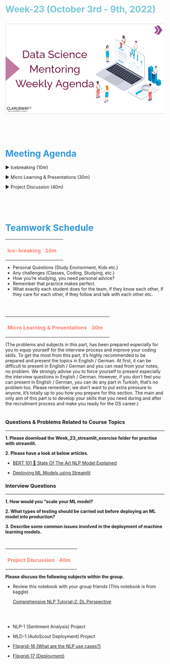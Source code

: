 <h1><strong><span style="color: #77C8D5;">Week-23 (October 3rd - 9th, 2022)</strong></span>

![logo](ds_agenda_logo.png)

<br>

<h1><strong><span style="color: #3498DB;">Meeting Agenda</strong></h1></span>

<span class="c16 c30">▶ </span><span
class="c42 c82">Icebreaking (10m)</span><span class="c16 c23"> </span>

<span class="c16 c30">▶ </span><span
class="c42 c82">Micro Learning & Presentations (30m)</span><span class="c46 c42 c48"> </span>

<span class="c30">▶ </span><span class="c46 c48 c42">Project Discussion (40m)</span>

<br>
<br>
<br>

<div style="page-break-after: always;"></div>

<h1><strong><span style="color: #3498DB;">Teamwork Schedule</strong></h1></span>

<table style= "width:100%;">
                <tr>
                <td style="color: #FA8072; text-align:left "><h3><strong><p>Ice-breaking</td>
                <td style="color: #FA8072; text-align:right;"><h3><strong><p>10m</p><td>                </tr>
</table>

- Personal Questions (Study Environment, Kids etc.) 
- Any challenges (Classes, Coding, Studying, etc.) 
- How you’re studying, you need personal advice? 
- Remember that practice makes perfect. 
- What exactly each student does for the team, if they know each other, if they care for each other, if they follow and talk with each other etc. 

<br>
<br>

<table style= "width:100%;">
                <tr>
                <td style="color: #FA8072; text-align:left "><h3><strong><p>Micro Learning & Presentations</td>
                <td style="color: #FA8072; text-align:right;"><h3><strong><p>30m</p><td>                </tr>
</table>
(The problems and subjects in this part, has been prepared especially for you to equip yourself for the interview process and improve your coding skills.
To get the most from this part, it’s highly recommended to be prepared and present the topics in English / German.
At first, it can be difficult to present in English / German and you can read from your notes, no problem.
We strongly advise you to force yourself to present especially the interview questions in English / German.
However, if you don’t feel you can present in English / German, you can do any part in Turkish, that’s no problem too.
Please remember; we don’t want to put extra pressure to anyone, it’s totally up to you how you prepare for this section.
The main and only aim of this part is to develop your skills that you need during and after the recruitment process and make you ready for the DS career.)
<br><br>


<h3><strong>Questions & Problems Related to Course Topics</strong></h4>
<hr>

**1. Please download the Week_23_streamlit_exercise folder for practise with streamlit.**

                  
**2. Please have a look at below articles.**
                  
- [BERT 101 🤗 State Of The Art NLP Model Explained](https://huggingface.co/blog/bert-101)

- [Deploying ML Models using Streamlit](https://towardsdatascience.com/deploying-ml-models-using-streamlit-5d6212453bdd)
                  

<h3><strong>Interview Questions</strong></h4>
<hr>

**1. How would you “scale your ML model?**

**2. What types of testing should be carried out before deploying an ML model into production?**

**3. Describe some common issues involved in the deployment of machine learning models.**


<br>
<table style= "width:100%;">
                <tr>
                <td style="color: #FA8072; text-align:left "><h3><strong><p>Project Discussion</td>
                <td style="color: #FA8072; text-align:right;"><h3><strong><p>40m</p><td>                </tr>
                
</table>

**Please discuss the following subjects within the group.**

- Review this notebook with your group friends (This notebook is from kaggle)
                  
  [Comprehensive NLP Tutorial-2: DL Perspective](https://www.kaggle.com/code/kksienc/comprehensivenlp-tutorial-2-dl-prespective?scriptVersionId=105174404)
                  
<br>
<br>

- NLP-1 (Sentiment Analysis) Project <br> 

- MLD-1 (AutoScout Deployment) Project <br>

- [Flipgrid-16 (What are the NLP use cases?)](https://flip.com/cb6375b2) 

- [Flipgrid-17 (Deployment)](https://flip.com/4be85cf9)     



